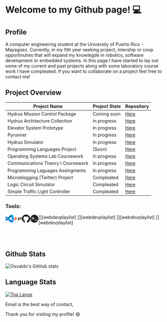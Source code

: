 # Welcome to my Github page! 💻

## Profile

A computer engineering student at the Universtiy of Puerto Rico - Mayagüez. Currently, in my fith year seeking project, intership or coop opportinuties that will expand my knowlegde in robotics, software development or embedded systems. In this page I have started to lay out some of my current and past projects along with some laboratory course work I have compleated. If you want to collaborate on a project feel free to contact me!

## Project Overview

Project Name | Project State | Repository
------------ | ------------- | -------------
Hydrus Mission Control Package | Coming soon | [Here](https://github.com/Rumarino-Team/mision_control_pkg)
Hydrus Architecture Collection | In progress | [Here](https://github.com/Rumarino-Team/Architectures)
Elevator System Prototype | In progress | [Here](https://github.com/aquino35/elevator_system_prototype)
Pyrunner | In progress | [Here](https://github.com/YousefSalaman/pyrunner)
Hydrus Simulator | In progress | [Here](https://github.com/aquino35/hydrus_simulator)
Programming Languages Project | (Soon) | [Here](http://github.com)
Operating Systems Lab Coursework | In progress | [Here](https://github.com/aquino35/OS-Labs)
Communications Theory I Coursework | In progress | [Here](https://github.com/aquino35/teocom_coursework)
Programming Laguages Assingments | In progress | [Here](https://github.com/aquino35/pl_assignments)
Microblogging (Twitter) Project | Compleated | [Here](https://github.com/aquino35/microblogging-project)
Logic Circuit Simulator | Compleated | [Here](https://github.com/aquino35/Logic_Circuit_Simulator)
Simple Traffic Light Controller | Compleated | [Here](https://github.com/aquino35/traffic_light_controller)

### Tools:

[<img align="left" alt="Visual Studio Code" width="26px" src="https://raw.githubusercontent.com/github/explore/80688e429a7d4ef2fca1e82350fe8e3517d3494d/topics/visual-studio-code/visual-studio-code.png" />][webdevplaylist]
[<img align="left" alt="Git" width="26px" src="https://raw.githubusercontent.com/github/explore/80688e429a7d4ef2fca1e82350fe8e3517d3494d/topics/git/git.png" />][webdevplaylist]
[<img align="left" alt="GitHub" width="26px" src="https://raw.githubusercontent.com/github/explore/78df643247d429f6cc873026c0622819ad797942/topics/github/github.png" />][webdevplaylist]
[<img align="left" alt="Terminal" width="26px" src="https://raw.githubusercontent.com/github/explore/80688e429a7d4ef2fca1e82350fe8e3517d3494d/topics/terminal/terminal.png" />][webdevplaylist]

<br />
<br />

## Github Stats

![Osvaldo's GitHub stats](https://github-readme-stats.vercel.app/api?username=aquino35&show_icons=true)


## Language Stats

[![Top Langs](https://github-readme-stats.vercel.app/api/top-langs/?username=aquino35)](https://github.com/aquino35/github-readme-stats)



Email is the best way of contact,

Thank you for visiting my profile! 😄
<!--
**aquino35/aquino35** is a ✨ _special_ ✨ repository because its `README.md` (this file) appears on your GitHub profile.

Here are some ideas to get you started:

- 🔭 I’m currently working on ...
- 🌱 I’m currently learning ...
- 👯 I’m looking to collaborate on ...
- 🤔 I’m looking for help with ...
- 💬 Ask me about ...
- 📫 How to reach me: ...
- 😄 Pronouns: ...
- ⚡ Fun fact: ...
-->
